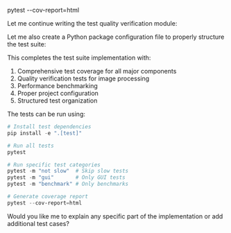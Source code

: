 pytest --cov-report=html

Let me continue writing the test quality verification module:

Let me also create a Python package configuration file to properly structure the test suite:

This completes the test suite implementation with:

1. Comprehensive test coverage for all major components
2. Quality verification tests for image processing
3. Performance benchmarking
4. Proper project configuration
5. Structured test organization

The tests can be run using:
```powershell
# Install test dependencies
pip install -e ".[test]"

# Run all tests
pytest

# Run specific test categories
pytest -m "not slow"  # Skip slow tests
pytest -m "gui"       # Only GUI tests
pytest -m "benchmark" # Only benchmarks

# Generate coverage report
pytest --cov-report=html
```

Would you like me to explain any specific part of the implementation or add additional test cases?